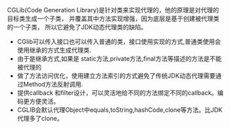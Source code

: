 CGLib(Code Generation Library)是针对类来实现代理的，他的原理是对代理的目标类生成一个子类，
并覆盖其中方法实现增强，因为底层是基于创建被代理类的一个子类，
所以它避免了JDK动态代理类的缺陷。


- CGlib可以传入接口也可以传入普通的类，接口使用实现的方式,普通类使用会使用继承的方式生成代理类.
- 由于是继承方式,如果是 static方法,private方法,final方法等描述的方法是不能被代理的
- 做了方法访问优化，使用建立方法索引的方式避免了传统JDK动态代理需要通过Method方法反射调用.
- 提供callback 和filter设计，可以灵活地给不同的方法绑定不同的callback。编码更方便灵活。
- CGLIB会默认代理Object中equals,toString,hashCode,clone等方法。比JDK代理多了clone。
